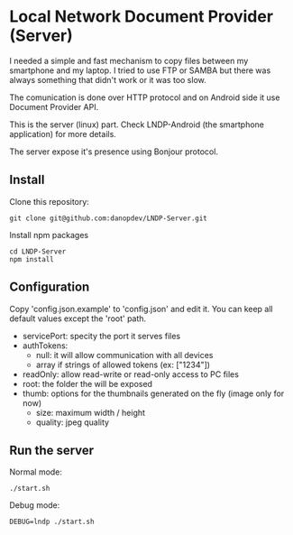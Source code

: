# Local Network Document Provider (Server) #

I needed a simple and fast mechanism to copy files between my smartphone and my laptop.
I tried to use FTP or SAMBA but there was always something that didn't work or it was too slow.

The comunication is done over HTTP protocol and on Android side it use Document Provider API.

This is the server (linux) part. Check LNDP-Android (the smartphone application) for more details.

The server expose it's presence using Bonjour protocol.

## Install ##

Clone this repository:
```
git clone git@github.com:danopdev/LNDP-Server.git
```

Install npm packages
```
cd LNDP-Server
npm install
```

## Configuration ##

Copy 'config.json.example' to 'config.json' and edit it.
You can keep all default values except the 'root' path.

* servicePort: specity the port it serves files
* authTokens:
  * null: it will allow communication with all devices
  * array if strings of allowed tokens (ex: ["1234"])
* readOnly: allow read-write or read-only access to PC files
* root: the folder the will be exposed
* thumb: options for the thumbnails generated on the fly (image only for now)
  * size: maximum width / height
  * quality: jpeg quality

## Run the server ##

Normal mode:
```
./start.sh
```

Debug mode:
```
DEBUG=lndp ./start.sh
```


